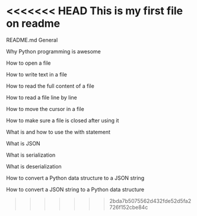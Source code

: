 <<<<<<< HEAD
This is my first file on readme
=======
README.md
General

Why Python programming is awesome

How to open a file

How to write text in a file

How to read the full content of a file

How to read a file line by line

How to move the cursor in a file

How to make sure a file is closed after using it

What is and how to use the with statement

What is JSON

What is serialization

What is deserialization

How to convert a Python data structure to a JSON string

How to convert a JSON string to a Python data structure
>>>>>>> 2bda7b5075562d432fde52d5fa2726f152cbe84c
